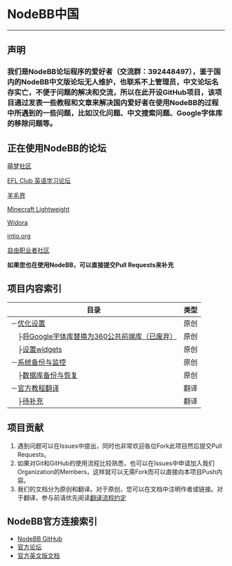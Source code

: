 # NodeBB中国

---

## 声明

### 我们是NodeBB论坛程序的爱好者（交流群：392448497），鉴于国内的NodeBB中文版论坛无人维护，也联系不上管理员，中文论坛名存实亡，不便于问题的解决和交流，所以在此开设GitHub项目，该项目通过发表一些教程和文章来解决国内爱好者在使用NodeBB的过程中所遇到的一些问题，比如汉化问题、中文搜索问题、Google字体库的移除问题等。

## 正在使用NodeBB的论坛

[萌梦社区](http://qtdream.com/ "萌梦社区")

[EFL Club 英语学习论坛](http://forum.eflclub.me/ "EFL Club")

[羊毛界](http://yangmaoji.com "羊毛界")

[Minecraft Lightweight](http://mc.soaryun.com/ "Minecraft Lightweight")

[Widora](http://sns.widora.io "Widora")

[intio.org](http://intio.org/ "intio.org")

[自由职业者社区](https://v2mm.tech/categories/ "v2mm")

**如果您也在使用NodeBB，可以直接提交Pull Requests来补充**

## 项目内容索引

|目录|类型|
| ------ | ------ |
|－[优化设置](优化设置/)|原创|
|　├[将Google字体库替换为360公共前端库（已废弃）](优化设置/将Google字体库替换为360公共前端库.md)|原创|
|　├[设置widgets](优化设置/设置widgets.md)|原创|
|－[系统备份与监控](系统备份与监控/)|原创|
|　├[数据库备份与恢复](系统备份与监控/数据库备份与恢复.md)|原创|
|－[官方教程翻译](官方教程翻译/)|翻译|
|　├[待补充](官方教程翻译/)|翻译|


## 项目贡献

1. 遇到问题可以在Issues中提出，同时也非常欢迎各位Fork此项目然后提交Pull Requests。
2. 如果对Git和GitHub的使用流程比较熟悉，也可以在Issues中申请加入我们Organization的Members，这样就可以无需Fork而可以直接向本项目Push内容。
3. 我们的文档分为原创和翻译。对于原创，您可以在文档中注明作者或链接。对于翻译，参与前请优先阅读[翻译流程约定](官方教程翻译/翻译流程约定.md)

## NodeBB官方连接索引

* [NodeBB GitHub](https://github.com/NodeBB/NodeBB)
* [官方论坛](https://community.nodebb.org/)
* [官方英文版文档](https://docs.nodebb.org/en/latest/)
